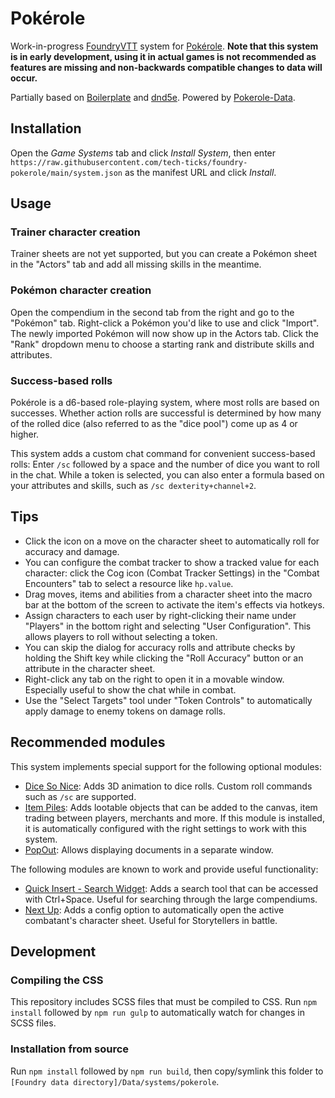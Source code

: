# Pokérole

Work-in-progress [FoundryVTT](https://foundryvtt.com/) system for [Pokérole](https://www.pokeroleproject.com/). **Note that this system is in early development, using it in actual games is not recommended as features are missing and non-backwards compatible changes to data will occur.**

Partially based on [Boilerplate](https://gitlab.com/asacolips-projects/foundry-mods/boilerplate) and [dnd5e](https://github.com/foundryvtt/dnd5e). Powered by [Pokerole-Data](https://github.com/Willowlark/Pokerole-Data).

## Installation
Open the *Game Systems* tab and click *Install System*, then enter `https://raw.githubusercontent.com/tech-ticks/foundry-pokerole/main/system.json` as the manifest URL and click *Install*.

## Usage

### Trainer character creation
Trainer sheets are not yet supported, but you can create a Pokémon sheet in the "Actors" tab and add all missing skills in the meantime.

### Pokémon character creation

Open the compendium in the second tab from the right and go to the "Pokémon" tab. Right-click a Pokémon you'd like to use and click "Import". The newly imported Pokémon will now show up in the Actors tab. Click the "Rank" dropdown menu to choose a starting rank and distribute skills and attributes.

### Success-based rolls
Pokérole is a d6-based role-playing system, where most rolls are based on successes. Whether action rolls are successful is determined by how many of the rolled dice (also referred to as the "dice pool") come up as 4 or higher.

This system adds a custom chat command for convenient success-based rolls: Enter `/sc` followed by a space and the number of dice you want to roll in the chat. While a token is selected, you can also enter a formula based on your attributes and skills, such as `/sc dexterity+channel+2`.

## Tips
- Click the icon on a move on the character sheet to automatically roll for accuracy and damage.
- You can configure the combat tracker to show a tracked value for each character: click the Cog icon (Combat Tracker Settings) in the "Combat Encounters" tab to select a resource like `hp.value`.
- Drag moves, items and abilities from a character sheet into the macro bar at the bottom of the screen to activate the item's effects via hotkeys.
- Assign characters to each user by right-clicking their name under "Players" in the bottom right and selecting "User Configuration". This allows players to roll without selecting a token.
- You can skip the dialog for accuracy rolls and attribute checks by holding the Shift key while clicking the "Roll Accuracy" button or an attribute in the character sheet.
- Right-click any tab on the right to open it in a movable window. Especially useful to show the chat while in combat.
- Use the "Select Targets" tool under "Token Controls" to automatically apply damage to enemy tokens on damage rolls.

## Recommended modules

This system implements special support for the following optional modules:
- [Dice So Nice](https://foundryvtt.com/packages/dice-so-nice/): Adds 3D animation to dice rolls. Custom roll commands such as `/sc` are supported.
- [Item Piles](https://foundryvtt.com/packages/item-piles): Adds lootable objects that can be added to the canvas, item trading between players, merchants and more. If this module is installed, it is automatically configured with the right settings to work with this system.
- [PopOut](https://foundryvtt.com/packages/popout): Allows displaying documents in a separate window.

The following modules are known to work and provide useful functionality:
- [Quick Insert - Search Widget](https://foundryvtt.com/packages/quick-insert): Adds a search tool that can be accessed with Ctrl+Space. Useful for searching through the large compendiums.
- [Next Up](https://foundryvtt.com/packages/Next-Up): Adds a config option to automatically open the active combatant's character sheet. Useful for Storytellers in battle.

## Development

### Compiling the CSS

This repository includes SCSS files that must be compiled to CSS. Run `npm install` followed by `npm run gulp` to automatically watch for changes in SCSS files.

### Installation from source

Run `npm install` followed by `npm run build`, then copy/symlink this folder to `[Foundry data directory]/Data/systems/pokerole`.
